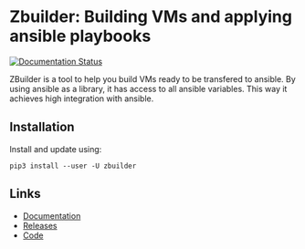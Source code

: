 # Zbuilder: Building VMs and applying ansible playbooks

[![Documentation Status](https://readthedocs.org/projects/zbuilder/badge/?version=develop)](https://zbuilder.readthedocs.io/en/develop/?badge=develop)

ZBuilder is a tool to help you build VMs ready to be transfered to ansible.
By using ansible as a library, it has access to all ansible variables. This
way it achieves high integration with ansible.

## Installation

Install and update using:
```
pip3 install --user -U zbuilder
```

## Links

* [Documentation](https://zbuilder.readthedocs.io/en/latest/?badge=latest)
* [Releases](https://pypi.org/project/zbuilder/)
* [Code](https://github.com/hasiotis/zbuilder)
